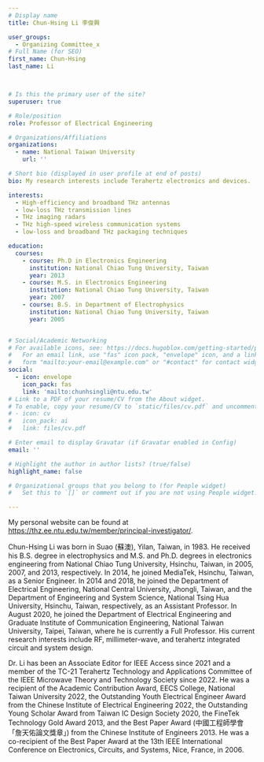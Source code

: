 ```yaml
---
# Display name
title: Chun-Hsing Li 李俊興

user_groups:
  - Organizing Committee_x
# Full Name (for SEO)
first_name: Chun-Hsing
last_name: Li



# Is this the primary user of the site?
superuser: true

# Role/position
role: Professor of Electrical Engineering

# Organizations/Affiliations
organizations:
  - name: National Taiwan University
    url: ''

# Short bio (displayed in user profile at end of posts)
bio: My research interests include Terahertz electronics and devices.

interests:
  - High-efficiency and broadband THz antennas
  - low-loss THz transmission lines
  - THz imaging radars
  - THz high-speed wireless communication systems
  - low-loss and broadband THz packaging techniques

education:
  courses:
    - course: Ph.D in Electronics Engineering
      institution: National Chiao Tung University, Taiwan
      year: 2013
    - course: M.S. in Electronics Engineering
      institution: National Chiao Tung University, Taiwan
      year: 2007
    - course: B.S. in Department of Electrophysics
      institution: National Chiao Tung University, Taiwan
      year: 2005


# Social/Academic Networking
# For available icons, see: https://docs.hugoblox.com/getting-started/page-builder/#icons
#   For an email link, use "fas" icon pack, "envelope" icon, and a link in the
#   form "mailto:your-email@example.com" or "#contact" for contact widget.
social:
  - icon: envelope
    icon_pack: fas
    link: 'mailto:chunhsingli@ntu.edu.tw'
# Link to a PDF of your resume/CV from the About widget.
# To enable, copy your resume/CV to `static/files/cv.pdf` and uncomment the lines below.
# - icon: cv
#   icon_pack: ai
#   link: files/cv.pdf

# Enter email to display Gravatar (if Gravatar enabled in Config)
email: ''

# Highlight the author in author lists? (true/false)
highlight_name: false

# Organizational groups that you belong to (for People widget)
#   Set this to `[]` or comment out if you are not using People widget.

---
```


My personal website can be found at https://thz.ee.ntu.edu.tw/member/principal-investigator/.

Chun-Hsing Li was born in Suao (蘇澳), Yilan, Taiwan, in 1983. He received his B.S. degree in electrophysics and M.S. and Ph.D. degrees in electronics engineering from National Chiao Tung University, Hsinchu, Taiwan, in 2005, 2007, and 2013, respectively. In 2014, he joined MediaTek, Hsinchu, Taiwan, as a Senior Engineer. In 2014 and 2018, he joined the Department of Electrical Engineering, National Central University, Jhongli, Taiwan, and the Department of Engineering and System Science, National Tsing Hua University, Hsinchu, Taiwan, respectively, as an Assistant Professor. In August 2020, he joined the Department of Electrical Engineering and Graduate Institute of Communication Engineering, National Taiwan University, Taipei, Taiwan, where he is currently a Full Professor. His current research interests include RF, millimeter-wave, and terahertz integrated circuit and system design.

Dr. Li has been an Associate Editor for IEEE Access since 2021 and a member of the TC-21 Terahertz Technology and Applications Committee of the IEEE Microwave Theory and Technology Society since 2022. He was a recipient of the Academic Contribution Award, EECS College, National Taiwan University 2022, the Outstanding Youth Electrical Engineer Award from the Chinese Institute of Electrical Engineering 2022, the Outstanding Young Scholar Award from Taiwan IC Design Society 2020, the FineTek Technology Gold Award 2013, and the Best Paper Award (中國工程師學會 「詹天佑論文獎章」) from the Chinese Institute of Engineers 2013. He was a co-recipient of the Best Paper Award at the 13th IEEE International Conference on Electronics, Circuits, and Systems, Nice, France, in 2006.


